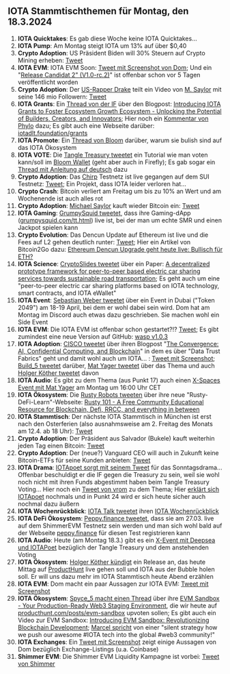 ## IOTA Stammtischthemen für Montag, den 18.3.2024

1. **IOTA Quicktakes**: Es gab diese Woche keine IOTA Quicktakes...
2. **IOTA Pump**: Am Montag steigt IOTA um 13% auf über $0,40
3. **Crypto Adoption**: US Präsident Biden will 30% Steuern auf Crypto Mining erheben: [Tweet](https://x.com/BitcoinPierre/status/1767371855512432900?s=20)
4. **IOTA EVM**: IOTA EVM Soon: [Tweet mit Screenshot von Dom](https://x.com/RemSchu/status/1767237403994149153?s=20); Und ein "[Release Candidat 2" (V1.0-rc.2)](https://github.com/iotaledger/wasp/releases)" ist offenbar schon vor 5 Tagen veröffentlicht worden
5. **Crypto Adoption**: Der [US-Rapper Drake](https://de.wikipedia.org/wiki/Drake_(Rapper)) teilt ein Video von [M. Saylor](https://twitter.com/saylor) mit seine 146 mio Followern: [Tweet](https://x.com/BitcoinNewsCom/status/1767506160997880128?s=20)
6. **IOTA Grants**: Ein [Thread von der IF](https://x.com/iota/status/1767551124117086404?s=20) über den Blogpost: [Introducing IOTA Grants to Foster Ecosystem Growth Ecosystem - Unlocking the Potential of Builders, Creators, and Innovators](https://blog.iota.org/introducing-iota-grants/); Hier noch ein [Kommentar von Phylo](https://x.com/PhyloIota/status/1767561155130929544?s=20) dazu; Es gibt auch eine Webseite darüber: [iotadlt.foundation/grants](https://iotadlt.foundation/grants)
7. **IOTA Promote**: Ein [Thread von Bloom](https://x.com/bloomwalletio/status/1767593461354504604?s=20) darüber, warum sie bulish sind auf das IOTA Ökosystem
8. **IOTA VOTE**: Die [Tangle Treasury tweetet](https://x.com/TangleTreasury/status/1767744857391374649?s=20) ein Tutorial wie man voten kann/soll im [Bloom Wallet](https://bloomwallet.io/) (geht aber auch in Firefly); Es gab sogar ein [Thread mit Anleitung auf deutsch](https://x.com/TangleTreasury/status/1767746979747041553?s=20) dazu
9. **Crypto Adoption**: Das [Chirp](https://twitter.com/ChirpDeWi) Testnetz ist live gegangen auf dem SUI Testnetz: [Tweet](https://x.com/ChirpDeWi/status/1768638364847120763?s=20); Ein Projekt, dass IOTA leider verloren hat...
10. **Crypto Crash**: Bitcoin verliert am Freitag um bis zu 10% an Wert und am Wochenende ist auch alles rot
11. **Crypto Adoption**: [Michael Saylor](https://twitter.com/saylor) kauft wieder Bitcoin ein: [Tweet](https://x.com/BTC_Archive/status/1768609853595852909?s=20)
12. **IOTA Gaming**: [GrumpySquid tweetet](https://x.com/Grumpy__Squid/status/1768612089633841590?s=20), dass ihre Gaming-dApp ([grumpysquid.com/tt.html](https://www.grumpysquid.com/tt.html)) live ist, bei der man um echte SMR und einen Jackpot spielen kann
13. **Crypto Evolution**: Das Dencun Update auf Ethereum ist live und die Fees auf L2 gehen deutlich runter: [Tweet](https://x.com/coinbureau/status/1768660393684038108?s=20); Hier ein Artikel von Bitcoin2Go dazu: [Ethereum Dencun Upgrade geht heute live: Bullisch für ETH?](https://bitcoin-2go.de/ethereum-dencun-geht-live/)
14. **IOTA Science**: [CryptoSlides tweetet](https://x.com/crypto_slides/status/1768558786971566173?s=20) über ein Paper: [A decentralized prototype framework for peer-to-peer based electric car sharing services towards sustainable road transportation](https://hiof.brage.unit.no/hiof-xmlui/handle/11250/3121446); Es geht auch um eine "peer-to-peer electric car sharing platforms based on IOTA technology, smart contracts, and IOTA eWallet"
15. **IOTA Event**: [Sebastian Weber tweetet](https://x.com/Sebasti65365174/status/1768583428641870178?s=20) über ein Event in Dubai ("Token 2049") am 18-19 April, bei dem er wohl dabei sein wird. Dom hat am Montag im Discord auch etwas dazu geschrieben. Sie machen wohl ein Side Event
16. **IOTA EVM**: Die IOTA EVM ist offenbar schon gestartet?!? [Tweet](https://x.com/RemSchu/status/1768896505774240176?s=20); Es gibt zumindest eine neue Version auf GitHub: [wasp v1.0.3](https://github.com/iotaledger/wasp/releases)
17. **IOTA Adoption**: [CISCO tweetet](https://x.com/Cisco/status/1768625226571493623?s=20) über ihren Blogpost "[The Convergence: AI, Confidential Computing, and Blockchain](https://blogs.cisco.com/analytics-automation/the-convergence-ai-confidential-computing-and-blockchain)" in dem es über "Data Trust Fabrics" geht und damit wohl auch um IOTA... : [Tweet mit Screenshot](https://x.com/Vrom14286662/status/1768890285059109214?s=20); [Build_5 tweetet](https://x.com/build5tech/status/1768883125277651101?s=20) darüber, [Mat Yager tweetet](https://x.com/Mat_Yarger/status/1769030190305304704?s=20) über das Thema und auch [Holger Köther tweetet](https://x.com/HolgerKoether/status/1768936093171212561?s=20) davon
18. **IOTA Audio**: Es gibt zu dem Thema (aus Punkt 17) auch einen [X-Spaces Event mit Mat Yager](https://x.com/Mat_Yarger/status/1769030193421717799?s=20) am Montag um 16:00 Uhr CET
19. **IOTA Ökosystem**: Die [Rusty Robots tweeten](https://x.com/RustyRobotCC/status/1769006911045714033?s=20) über ihre neue "Rusty-DeFi-Learn"-Webseite: [Rusty 101 - A Free Community Educational Resource for Blockchain, Defi, RRCC, and everything in between](https://learn.rustyrobot.io/)
20. **IOTA Stammtisch**: Der nächste IOTA Stammtisch in München ist erst nach den Osterferien (also ausnahmsweise am 2. Freitag des Monats am 12.4. ab 18 Uhr): [Tweet](https://x.com/IotaMunchen/status/1769680692558913927?s=20)
21. **Crypto Adoption**: Der Präsident aus Salvador (Bukele) kauft weiterhin jeden Tag einen Bitcoin: [Tweet](https://x.com/nayibbukele/status/1768792062663459093?s=20)
22. **Crypto Adoption**: Der (neue?) Vanguard CEO will auch in Zukunft keine Bitcoin-ETFs für seine Kunden anbieten: [Tweet](https://x.com/WatcherGuru/status/1768654996222910730?s=20)
23. **IOTA Drama**: [IOTApoet sorgt mit seinem Tweet](https://x.com/IotaPoet/status/1769320927106314731?s=20) für das Sonntagsdrama... Offenbar beschuldigt er die IF gegen die Treasury zu sein, weil sie wohl noch nicht mit ihren Funds abgestimmt haben beim Tangle Treasury Voting... Hier noch ein [Tweet von vrom](https://x.com/Vrom14286662/status/1769335417810096240?s=20) zu dem Thema; Hier [erklärt sich IOTApoet](https://x.com/IotaPoet/status/1769367646254858401?s=20) nochmals und in Punkt 24 wird er sich heute sicher auch nochmal dazu äußern
24. **IOTA Wochenrückblick**: [IOTA Talk tweetet](https://x.com/Iota_Talk_/status/1769274692823622122?s=20) ihren [IOTA Wochenrückblick](https://www.iota-talk.com/index.php?article/376-wochenr%C3%BCckblick-vom-10-bis-16-m%C3%A4rz-2024/)
25. **IOTA DeFi Ökosystem**: [Peppy.finance tweetet](https://x.com/Peppy_finance/status/1769301186560082042?s=20), dass sie am 27.03. live auf dem ShimmerEVM Testnetz sein werden und man sich wohl bald auf der Webseite [peppy.finance](https://www.peppy.finance/) für diesen Test registrieren kann
26. **IOTA Audio**: Heute (am Montag 18.3.) gibt es ein [X-Event mit Deepsea und IOTAPoet](https://x.com/TangleTreasury/status/1769639103144882664?s=20) bezüglich der Tangle Treasury und dem anstehenden Voting
27. **IOTA Ökosystem**: [Holger Köther kündigt](https://x.com/HolgerKoether/status/1769619562255765714?s=20) ein Release an, das heute Mittag auf [ProductHunt](https://www.producthunt.com/) live gehen soll und IOTA aus der Bubble holen soll. Er will uns dazu mehr im IOTA Stammtisch heute Abend erzählen
28. **IOTA EVM**: Dom macht ein paar Aussagen zur IOTA EVM: [Tweet mit Screenshot](https://x.com/Vrom14286662/status/1769486384123834400?s=20)
29. **IOTA Ökosystem**: [Spyce_5 macht einen Thread](https://x.com/SPYCE_5/status/1769698564161048634?s=20) über ihre [EVM Sandbox - Your Production-Ready Web3 Staging Environment](https://www.producthunt.com/posts/evm-sandbox), die wir heute auf [producthunt.com/posts/evm-sandbox](https://www.producthunt.com/posts/evm-sandbox) upvoten sollen; Es gibt auch ein Video zur EVM Sandbox: [Introducing EVM Sandbox: Revolutionizing Blockchain Development](https://www.youtube.com/watch?v=NQ21-jiS_ss&t=90s); [Marcel spricht](https://x.com/servrox1337/status/1769657516126826625?s=20) von einer "silent strategy how we push our awesome #IOTA tech into the global #web3 community!"
30. **IOTA Exchanges**: Ein [Tweet mit Screenshot](https://x.com/Vrom14286662/status/1769692911954706592?s=20) zeigt einige Aussagen von Dom bezüglich Exchange-Listings (u.a. Coinbase)
31. **Shimmer EVM**: Die Shimmer EVM Liquidity Kampagne ist vorbei: [Tweet von Shimmer](https://x.com/shimmernet/status/1769725125279072286?s=20)
